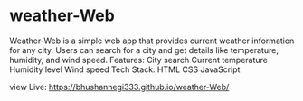 # weather-Web
Weather-Web is a simple web app that provides current weather information for any city. Users can search for a city and get details like temperature, humidity, and wind speed.  Features:  City search Current temperature Humidity level Wind speed Tech Stack:  HTML CSS JavaScript


 view Live: https://bhushannegi333.github.io/weather-Web/
